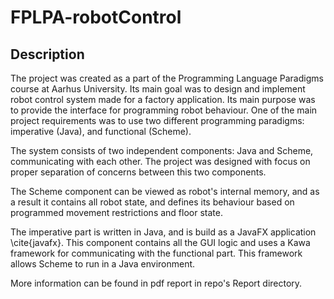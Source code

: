 <h1> FPLPA-robotControl </h1>

<h2> Description </h2>

<p>The project was created as a part of the Programming Language Paradigms course at Aarhus University. 
Its main goal was to design and implement robot control system made for a factory application. 
Its main purpose was to provide the interface for programming robot behaviour. 
One of the main project requirements was to use two different programming paradigms: imperative (Java), and functional (Scheme).</p>

<p>The system consists of two independent components: Java and Scheme, communicating with each other. The project was designed with focus on proper separation of concerns between this two components. </p>

<p>The Scheme component can be viewed as robot's internal memory, and as a result it contains all robot state, and defines its behaviour
based on programmed movement restrictions and floor state.</p>

<p> The imperative part is written in Java, and is build as a JavaFX application \cite{javafx}. This component contains all the GUI logic
and uses a Kawa framework for communicating with the functional part. This framework allows Scheme to run in a Java environment. </p>

<p>More information can be found in pdf report in repo's Report directory.</p>


